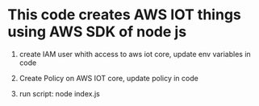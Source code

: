 # This code creates AWS IOT things using AWS SDK of node js

1. create IAM user whith access to aws iot core, update env variables in code

2. Create Policy on AWS IOT core, update policy in code

3. run script: node index.js
